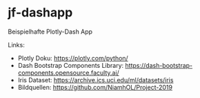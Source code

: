 # jf-dashapp
Beispielhafte Plotly-Dash App

Links:
- Plotly Doku:                        https://plotly.com/python/
- Dash Bootstrap Components Library:  https://dash-bootstrap-components.opensource.faculty.ai/
- Iris Dataset:                       https://archive.ics.uci.edu/ml/datasets/iris
- Bildquellen:                        https://github.com/NiamhOL/Project-2019 
